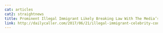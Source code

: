 ```yaml
---
cat: articles
cat2: straightnews
title: Prominent Illegal Immigrant Likely Breaking Law With The Media’s Help
link: http://dailycaller.com/2017/06/21/illegal-immigrant-celebrity-continues-drawing-media-paychecks-while-govt-stands-by/
---
```

